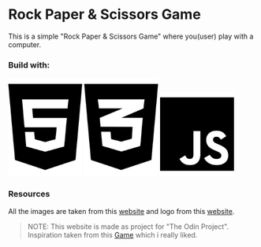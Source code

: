 # Rock Paper & Scissors Game

This is a simple "Rock Paper & Scissors Game" where you(user) play with a computer.

### Build with:

 <img src='./images/html5-brands.svg' width="150">
 <img src='./images/css3-alt-brands.svg'  width="150">
 <img src='./images/js-brands.svg' width="150">

### Resources

All the images are taken from this [website](https://www.pexels.com/) and logo from this [website](https://fontawesome.com/).

> NOTE: This website is made as project for "The Odin Project". Inspiration taken from this [Game](https://lookingcoolonavespa.github.io/rock-paper-scissors/) which i really liked.
